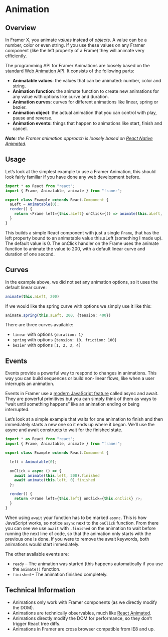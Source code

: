 # Animation

## Overview

In Framer X, you animate _values_ instead of _objects_. A value can be a number, color or even string. If you use these values on any Framer component \(like the left property of a Frame\) they will animate very efficiently.

The programming API for Framer Animations are loosely based on the standard [Web Animation API](https://developer.mozilla.org/en-US/docs/Web/API/Web_Animations_API/Using_the_Web_Animations_API). It consists of the following parts:

* **Animatable values**: the values that can be animated: number,  color and string.
* **Animation function**: the animate function to create new animations for any value with options like curve and duration.
* **Animation curves**: curves for different animations like linear, spring or bezier.
* **Animation object**: the actual animation that you can control with play, pause and reverse.
* **Animation events:** things that happen to animations like start, finish and cancel.

_**Note**: the Framer animation approach is loosely based on_ [_React Native Animated_](https://facebook.github.io/react-native/docs/animated)_._

## Usage

Let’s look at the simplest example to use a Framer Animation, this should look fairly familiar if you have done any web development before.

```typescript
import * as React from "react";
import { Frame, Animatable, animate } from "framer";

export class Example extends React.Component {
  aLeft = Animatable(0);
  render() {
    return <Frame left={this.aLeft} onClick={() => animate(this.aLeft, 200)} />;
  }
}
```

This builds a simple React component with just a single `Frame`, that has the left property bound to an animatable value this.aLeft \(something I made up\). The default value is 0. The onClick handler on the Frame uses the animate function to animate the value to 200, with a default linear curve and duration of one second.

## Curves

In the example above, we did not set any animation options, so it uses the default linear curve:

```typescript
animate(this.aLeft, 200)
```

If we would like the spring curve with options we simply use it like this:

```typescript
animate.spring(this.aLeft, 200, {tension: 400})
```

There are three curves available:

* `linear` with options `{duration: 1}`
* `spring` with options `{tension: 10, friction: 100}`
* `bezier` with options `[1, 2, 3, 4]`

## Events

Events provide a powerful way to respond to changes in animations. This way you can build sequences or build non-linear flows, like when a user interrupts an animation.

Events in Framer use a [modern JavaScript feature](https://medium.com/front-end-hacking/callbacks-promises-and-async-await-ad4756e01d90) called async and await. They are powerful primitives but you can simply think of them as ways to “wait until something happens” like an animation ending or being interrupted.

Let’s look at a simple example that waits for one animation to finish and then immediately starts a new one so it ends up where it began. We’ll use the async and await constructs to wait for the finished state.

```typescript
import * as React from "react";
import { Frame, Animatable, animate } from "framer";

export class Example extends React.Component {

  left = Animatable(0);

  onClick = async () => {
    await animate(this.left, 200).finished
    await animate(this.left, 0).finished
  };

  render() {
    return <Frame left={this.left} onClick={this.onClick} />;
  }
}
```

When using `await` your function has to be marked `async`. This is how JavaScript works, so notice `async` next to the `onClick` function. From there you can see we use `await` with `.finished` on the animation to wait before running the next line of code, so that the animation only starts with the previous one is done. If you were to remove the await keywords, both animations would start immediately.

The other available events are:

* `ready` – The animation was started \(this happens automatically if you use the `animate()` function.
* `finished` – The animation finished completely.

## Technical Information

* Animations only work with Framer components \(as we directly modify the DOM\).
* Animations are technically observables, much like [React Animated](https://facebook.github.io/react-native/docs/animated).
* Animations directly modify the DOM for performance, so they don’t trigger React tree diffs.
* Animations in Framer are cross browser compatible from IE8 and up.

